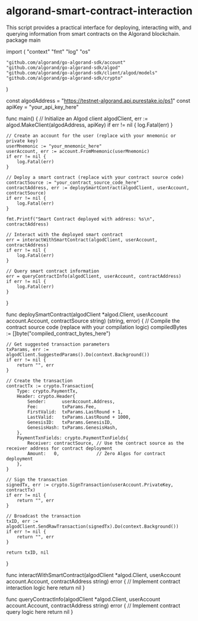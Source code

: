 # algorand-smart-contract-interaction       
This script provides a practical interface for deploying, interacting with, and querying information from smart contracts on the Algorand blockchain. 
package main

import (
	"context"
	"fmt"
	"log"
	"os"

	"github.com/algorand/go-algorand-sdk/account"
	"github.com/algorand/go-algorand-sdk/algod"
	"github.com/algorand/go-algorand-sdk/client/algod/models"
	"github.com/algorand/go-algorand-sdk/crypto"
)

const algodAddress = "https://testnet-algorand.api.purestake.io/ps1"
const apiKey = "your_api_key_here"

func main() {
	// Initialize an Algod client
	algodClient, err := algod.MakeClient(algodAddress, apiKey)
	if err != nil {
		log.Fatal(err)
	}

	// Create an account for the user (replace with your mnemonic or private key)
	userMnemonic := "your_mnemonic_here"
	userAccount, err := account.FromMnemonic(userMnemonic)
	if err != nil {
		log.Fatal(err)
	}

	// Deploy a smart contract (replace with your contract source code)
	contractSource := "your_contract_source_code_here"
	contractAddress, err := deploySmartContract(algodClient, userAccount, contractSource)
	if err != nil {
		log.Fatal(err)
	}

	fmt.Printf("Smart Contract deployed with address: %s\n", contractAddress)

	// Interact with the deployed smart contract
	err = interactWithSmartContract(algodClient, userAccount, contractAddress)
	if err != nil {
		log.Fatal(err)
	}

	// Query smart contract information
	err = queryContractInfo(algodClient, userAccount, contractAddress)
	if err != nil {
		log.Fatal(err)
	}
}

func deploySmartContract(algodClient *algod.Client, userAccount account.Account, contractSource string) (string, error) {
	// Compile the contract source code (replace with your compilation logic)
	compiledBytes := []byte("compiled_contract_bytes_here")

	// Get suggested transaction parameters
	txParams, err := algodClient.SuggestedParams().Do(context.Background())
	if err != nil {
		return "", err
	}

	// Create the transaction
	contractTx := crypto.Transaction{
		Type: crypto.PaymentTx,
		Header: crypto.Header{
			Sender:      userAccount.Address,
			Fee:         txParams.Fee,
			FirstValid:  txParams.LastRound + 1,
			LastValid:   txParams.LastRound + 1000,
			GenesisID:   txParams.GenesisID,
			GenesisHash: txParams.GenesisHash,
		},
		PaymentTxnFields: crypto.PaymentTxnFields{
			Receiver: contractSource, // Use the contract source as the receiver address for contract deployment
			Amount:   0,              // Zero Algos for contract deployment
		},
	}

	// Sign the transaction
	signedTx, err := crypto.SignTransaction(userAccount.PrivateKey, contractTx)
	if err != nil {
		return "", err
	}

	// Broadcast the transaction
	txID, err := algodClient.SendRawTransaction(signedTx).Do(context.Background())
	if err != nil {
		return "", err
	}

	return txID, nil
}

func interactWithSmartContract(algodClient *algod.Client, userAccount account.Account, contractAddress string) error {
	// Implement contract interaction logic here
	return nil
}

func queryContractInfo(algodClient *algod.Client, userAccount account.Account, contractAddress string) error {
	// Implement contract query logic here
	return nil
}
